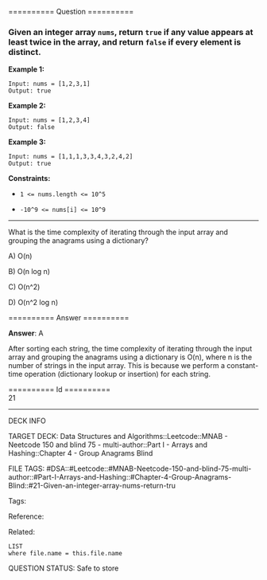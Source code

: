 ========== Question ==========  

### Given an integer array `nums`, return `true` if any value appears **at least twice** in the array, and return `false` if every element is distinct.

**Example 1:**

```
Input: nums = [1,2,3,1]
Output: true
```

**Example 2:**

```
Input: nums = [1,2,3,4]
Output: false
```

**Example 3:**

```
Input: nums = [1,1,1,3,3,4,3,2,4,2]
Output: true
```

**Constraints:**

- `1 <= nums.length <= 10^5`

- `-10^9 <= nums[i] <= 10^9`

---

What is the time complexity of iterating through the input array and grouping
the anagrams using a dictionary?

A) O(n)

B) O(n log n)

C) O(n^2)

D) O(n^2 log n)  

========== Answer ==========  

**Answer**: A

After sorting each string, the time complexity of iterating through the input
array and grouping the anagrams using a dictionary is O(n), where n is the
number of strings in the input array. This is because we perform a constant-time
operation (dictionary lookup or insertion) for each string.

========== Id ==========  
21

---

DECK INFO

TARGET DECK: Data Structures and Algorithms::Leetcode::MNAB - Neetcode 150 and blind 75 - multi-author::Part I - Arrays and Hashing::Chapter 4 - Group Anagrams Blind

FILE TAGS: #DSA::#Leetcode::#MNAB-Neetcode-150-and-blind-75-multi-author::#Part-I-Arrays-and-Hashing::#Chapter-4-Group-Anagrams-Blind::#21-Given-an-integer-array-nums-return-tru

Tags:

Reference:

Related:

```dataview
LIST
where file.name = this.file.name
```
QUESTION STATUS: Safe to store
